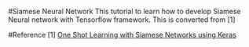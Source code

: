 #Siamese Neural Network
This tutorial to learn how to develop Siamese Neural network with Tensorflow framework.
This is converted from [1]



#Reference
[1] [One Shot Learning with Siamese Networks using Keras](https://towardsdatascience.com/one-shot-learning-with-siamese-networks-using-keras-17f34e75bb3d)